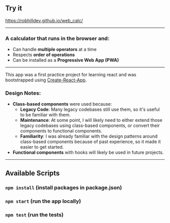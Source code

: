 ## Try it
https://robhilldev.github.io/web_calc/

---

### A calculator that runs in the browser and:
- Can handle **multiple operators** at a time
- Respects **order of operations**
- Can be installed as a **Progressive Web App (PWA)**

---

This app was a first practice project for learning react and was bootstrapped using [Create-React-App](https://create-react-app.dev/).

### Design Notes:
- **Class-based components** were used because:
    - **Legacy Code**: Many legacy codebases still use them, so it's useful to be familiar with them.
    - **Maintenance**: At some point, I will likely need to either extend those legacy codebases using class-based components, or convert their components to functional components.
    - **Familiarity**: I was already familiar with the design patterns around class-based components because of past experience, so it made it easier to get started.
- **Functional components** with hooks will likely be used in future projects.

---

## Available Scripts

### `npm install` (install packages in package.json)

### `npm start` (run the app locally)

### `npm test` (run the tests)
